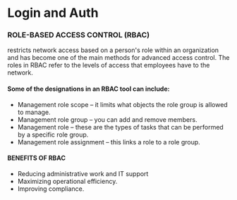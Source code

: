 # Login and Auth

### ROLE-BASED ACCESS CONTROL (RBAC)
 restricts network access based on a person's role within an organization and has become one of the main methods for advanced access control. The roles in RBAC refer to the levels of access that employees have to the network.

 #### Some of the designations in an RBAC tool can include:

- Management role scope – it limits what objects the role group is allowed to manage.
- Management role group – you can add and remove members.
- Management role – these are the types of tasks that can be performed by a specific role group.
- Management role assignment – this links a role to a role group.

#### BENEFITS OF RBAC
- Reducing administrative work and IT support
- Maximizing operational efficiency.
- Improving compliance.

